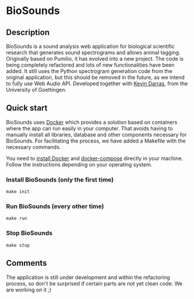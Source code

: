 # BioSounds

## Description

BioSounds is a sound analysis web application for biological scientific research that generates sound spectrograms and allows animal tagging. Originally based on Pumilio, it has evolved into a new project. The code is being completely refactored and lots of new functionalities have been added. It still uses the Python spectrogram generation code from the original application, but this should be removed in the future, as we intend to fully use Web Audio API. Developed together with [Kevin Darras](src/index.php), from the University of Goettingen.

## Quick start

BioSounds uses [Docker](https://www.docker.com) which provides a solution based on containers where the app can run easily in your computer. That avoids having to manually install all libraries, database and other components necessary for BioSounds. For facilitating the process, we have added a Makefile with the necessary commands.

You need to [install Docker](https://docs.docker.com/engine/install) and [docker-compose](https://docs.docker.com/compose/install) directly in your machine. Follow the instructions depending on your operating system.

### Install BioSounds (only the first time)

```make init```

### Run BioSounds (every other time)

```make run```

### Stop BioSounds

```make stop```

## Comments

The application is still under development and within the refactoring process, so don't be surprised if certain parts are not yet clean code. We are working on it ;)
